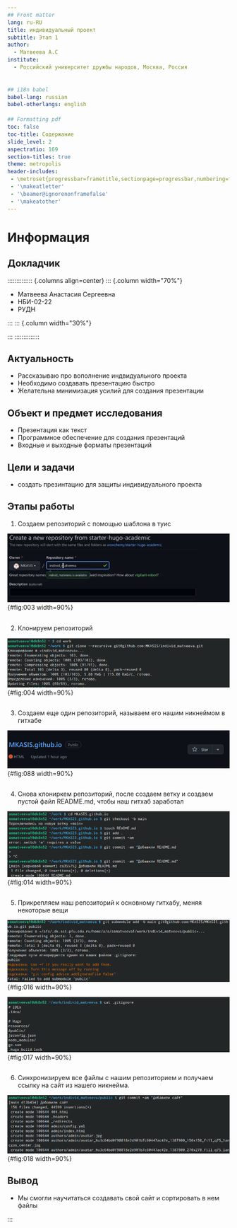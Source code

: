 ```yaml
---
## Front matter
lang: ru-RU
title: индивидуальный проект 
subtitle: Этап 1
author:
  - Матвеева А.С
institute:
  - Российский университет дружбы народов, Москва, Россия


## i18n babel
babel-lang: russian
babel-otherlangs: english

## Formatting pdf
toc: false
toc-title: Содержание
slide_level: 2
aspectratio: 169
section-titles: true
theme: metropolis
header-includes:
 - \metroset{progressbar=frametitle,sectionpage=progressbar,numbering=fraction}
 - '\makeatletter'
 - '\beamer@ignorenonframefalse'
 - '\makeatother'
---
```


# Информация

## Докладчик

:::::::::::::: {.columns align=center}
::: {.column width="70%"}

  * Матвеева Анастасия Сергеевна 
  * НБИ-02-22
  * РУДН 


:::
::: {.column width="30%"}



:::
::::::::::::::



## Актуальность

- Рассказываю про вополнение индвидуального проекта 
- Необходимо создавать презентацию быстро
- Желательна минимизация усилий для создания презентации

## Объект и предмет исследования

- Презентация как текст
- Программное обеспечение для создания презентаций
- Входные и выходные форматы презентаций

## Цели и задачи

- создать презинтацию для защиты индивидуального проекта 

## Этапы работы

1. Создаем репозиторий с помощью шаблона в туис 

![](image/3.png){#fig:003 width=90%}

##

2. Клонируем репозиторий 

![](image/4.png){#fig:004 width=90%}

##

3. Создаем еще один репозиторий, называем его нашим никнеймом в гитхабе

![](image/88.png){#fig:088 width=90%}

##

4. Снова клониркем репозиторий, после создаем ветку и создаем пустой файл README.md, чтобы наш гитхаб заработал 

![](image/14.png){#fig:014 width=90%}

##

5. Прикрепляем наш репозиторий к основному гитхабу, меняя некоторые вещи 

![](image/16.png){#fig:016 width=90%}

![](image/17.png){#fig:017 width=90%}

##

6. Синхронизируем все файлы с нашим репозиторием и получаем ссылку на сайт из нашего никнейма. 

![](image/18.png){#fig:018 width=90%}

## Вывод 

- Мы смогли научитаться создавать свой сайт и сортировать в нем файлы 

:::

